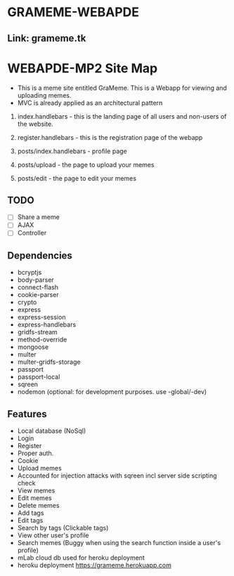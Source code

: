 # GRAMEME-WEBAPDE 
## Link: grameme.tk

# WEBAPDE-MP2 Site Map
- This is a meme site entitled GraMeme. This is a Webapp for viewing and uploading memes. 
- MVC is already applied as an architectural pattern

1. index.handlebars - this is the landing page of all users and non-users of the website.

2. register.handlebars - this is the registration page of the webapp

3. posts/index.handlebars - profile page

4. posts/upload - the page to upload your memes

5. posts/edit - the page to edit your memes

## TODO
- [ ] Share a meme
- [ ] AJAX
- [ ] Controller

## Dependencies
- bcryptjs
- body-parser
- connect-flash
- cookie-parser
- crypto
- express
- express-session
- express-handlebars
- gridfs-stream
- method-override
- mongoose
- multer
- multer-gridfs-storage
- passport
- passport-local
- sqreen
- nodemon (optional: for development purposes. use -global/-dev)

## Features
- Local database (NoSql)
- Login
- Register
- Proper auth.
- Cookie
- Upload memes
- Accounted for injection attacks with sqreen incl server side scripting check
- View memes
- Edit memes
- Delete memes
- Add tags
- Edit tags
- Search by tags (Clickable tags)
- View other user's profile
- Search memes (Buggy when using the search function inside a user's profile)
- mLab cloud db used for heroku deployment
- heroku deployment https://grameme.herokuapp.com



